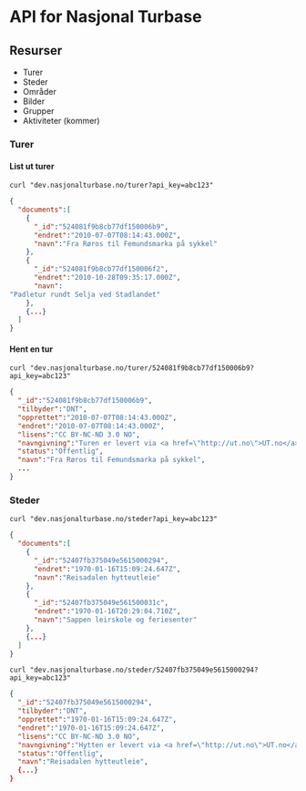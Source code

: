 API for Nasjonal Turbase
========================

## Resurser

* Turer
* Steder
* Områder
* Bilder
* Grupper
* Aktiviteter (kommer)

### Turer

#### List ut turer

`curl "dev.nasjonalturbase.no/turer?api_key=abc123"`

```json
{
  "documents":[
    {
      "_id":"524081f9b8cb77df150006b9",
      "endret":"2010-07-07T08:14:43.000Z",
      "navn":"Fra Røros til Femundsmarka på sykkel"
    },
    {
      "_id":"524081f9b8cb77df150006f2",
      "endret":"2010-10-28T09:35:17.000Z",
      "navn":
"Padletur rundt Selja ved Stadlandet"
    },
    {...}
  ]
}
```

#### Hent en tur

`curl "dev.nasjonalturbase.no/turer/524081f9b8cb77df150006b9?api_key=abc123"`

```json
{
  "_id":"524081f9b8cb77df150006b9",
  "tilbyder":"DNT",
  "opprettet":"2010-07-07T08:14:43.000Z",
  "endret":"2010-07-07T08:14:43.000Z",
  "lisens":"CC BY-NC-ND 3.0 NO",
  "navngivning":"Turen er levert via <a href=\"http://ut.no\">UT.no</a> og lisensiert under <a href=\"http://creativecommons.org/licenses/by-nc-nd/3.0/no\">CC BY-NC-ND 3.0</a>",
  "status":"Offentlig",
  "navn":"Fra Røros til Femundsmarka på sykkel",
  ...
}
```

### Steder

`curl "dev.nasjonalturbase.no/steder?api_key=abc123"`

```json
{
  "documents":[
    {
      "_id":"52407fb375049e5615000294",
      "endret":"1970-01-16T15:09:24.647Z",
      "navn":"Reisadalen hytteutleie"
    },
    {
      "_id":"52407fb375049e561500031c",
      "endret":"1970-01-16T20:29:04.710Z",
      "navn":"Sappen leirskole og feriesenter"
    },
    {...}
  ]
}
```

`curl "dev.nasjonalturbase.no/steder/52407fb375049e5615000294?api_key=abc123"`

```json
{
  "_id":"52407fb375049e5615000294",
  "tilbyder":"DNT",
  "opprettet":"1970-01-16T15:09:24.647Z",
  "endret":"1970-01-16T15:09:24.647Z",
  "lisens":"CC BY-NC-ND 3.0 NO",
  "navngivning":"Hytten er levert via <a href=\"http://ut.no\">UT.no</a> og lisensiert under <a href=\"http://creativecommons.org/licenses/by-nc-nd/3.0/no\">CC BY-NC-ND 3.0</a>",
  "status":"Offentlig",
  "navn":"Reisadalen hytteutleie",
  {...}
}
```

